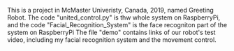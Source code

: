 This is a project in McMaster Univeristy, Canada, 2019, named Greeting Robot.
The code "united_control.py" is thw whole system on RaspberryPi, and the code "Facial_Recognition_System" is the face recogniton part of the system on RaspberryPi 
The file "demo" contains links of our robot's test video, including my facial recognition system and the movement control.

